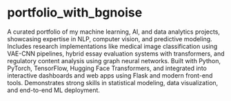 # portfolio_with_bgnoise

A curated portfolio of my machine learning, AI, and data analytics projects, showcasing expertise in NLP, computer vision, and predictive modeling. Includes research implementations like medical image classification using VAE-CNN pipelines, hybrid essay evaluation systems with transformers, and regulatory content analysis using graph neural networks. Built with Python, PyTorch, TensorFlow, Hugging Face Transformers, and integrated into interactive dashboards and web apps using Flask and modern front-end tools. Demonstrates strong skills in statistical modeling, data visualization, and end-to-end ML deployment.
